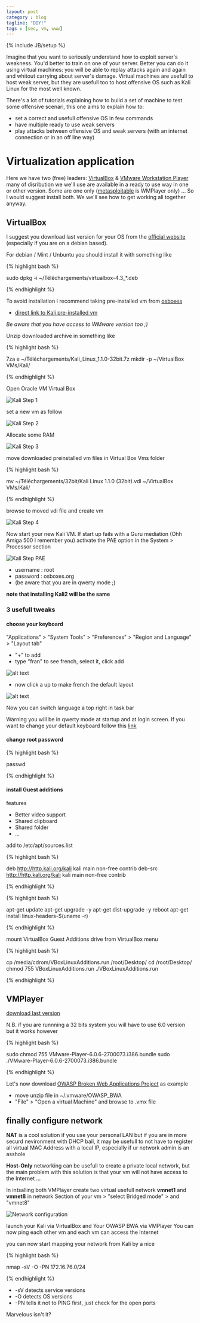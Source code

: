 ```yaml
---
layout: post
category : blog
tagline: "DIY!"
tags : [sec, vm, www]
---
```


{% include JB/setup %}

Imagine that you want to seriously understand how to exploit server's weakness.
You'd better to train on one of your server.
Better you can do it using virtual machines: you will be able to replay attacks again and again and whitout carrying about server's damage.
Virtual machines are usefull to  host weak server, but they are usefull too to host offensive OS such as Kali Linux for the most well known.

There's a lot of tutorials explaining how to build a set of machine to test some offensive scenari, this one aims to explain how to:

* set a correct and usefull offensive OS in few commands
* have multiple ready to use weak servers
* play attacks between offensive OS and weak servers (with an internet connection or in an off line way)

# Virtualization application

Here we have two (free) leaders:
[VirtualBox](https://www.virtualbox.org/) & [VMware Workstation Player](https://my.vmware.com/fr/web/vmware/free#desktop_end_user_computing/vmware_workstation_player/12_0) many of disribution we we'll use are available in a ready to use way in one or other version. Some are one only ([metasploitable](http://sourceforge.net/projects/metasploitable/) is WMPlayer only) ... So I would suggest install both. We we'll see how to get working all together anyway.

## VirtualBox

I suggest you download last version for your OS from the [official website](https://www.virtualbox.org/wiki/Downloads) (especially if you are on a debian based).

For debian / Mint / Unbuntu you should install it with something like

{% highlight bash %}

sudo dpkg -i ~/Téléchargements/virtualbox-4.3_*.deb

{% endhighlight %}

To avoid installation I recommend taking pre-installed vm from [osboxes](http://www.osboxes.org/)

- [direct link to Kali pre-installed vm](http://www.osboxes.org/kali-linux/)

_Be aware that you have access to WMware version too ;)_

Unzip downloaded archive in something like 

{% highlight bash %}

7za e ~/Téléchargements/Kali_Linux_1.1.0-32bit.7z
mkdir -p ~/VirtualBox VMs/Kali/

{% endhighlight %}


Open Oracle VM Virtual Box 

![Kali Step 1](/images/Kali-s-1.png "Kali Step 1")

set a new vm as follow

![Kali Step 2](/images/Kali-s-2.png "Kali Step 2")

Allocate some RAM

![Kali Step 3](/images/Kali-s-3.png "Kali Step 3")

move downloaded preinstalled vm files in Virtual Box Vms folder

{% highlight bash %}

mv ~/Téléchargements/32bit/Kali Linux 1.1.0 (32bit).vdi ~/VirtualBox VMs/Kali/

{% endhighlight %}

browse to moved vdi file and create vm

![Kali Step 4](/images/Kali-s-4.png "Kali Step 4")


Now start your new Kali VM. If start up fails with a Guru mediation (Ohh Amiga 500 I remember you) activate the PAE  option in the System > Processor section 

![Kali Step PAE](/images/Kali-pae.png "Kali PAE")

* username : root
* password : osboxes.org 
* (be aware that you are in qwerty mode ;)

__note that installing Kali2 will be the same__

### 3 usefull tweaks

#### choose your keyboard

"Applications" > "System Tools" > "Preferences" > "Region and Language" > "Layout tab"

- "+" to add 
- type "fran" to see french, select it, click add

![alt text](/images/Kali-k-1.png "Kali Step 4")

- now click a up to make french the default layout

![alt text](/images/Kali-k-2.png "Kali Step 4")

Now you can switch language a top right in task bar

Warning you will be in qwerty mode at startup and at login screen. If you want to change your default keyboard follow this [link](https://wiki.debian.org/Keyboard)

#### change root password

{% highlight bash %}

passwd

{% endhighlight %}

#### install Guest additions

features
- Better video support
- Shared clipboard
- Shared folder
-  ...

add to /etc/apt/sources.list

{% highlight bash %}

deb http://http.kali.org/kali kali main non-free contrib
deb-src http://http.kali.org/kali kali main non-free contrib

{% endhighlight %}

{% highlight bash %}

apt-get update
apt-get upgrade -y
apt-get dist-upgrade -y
reboot
apt-get install linux-headers-$(uname -r)

{% endhighlight %}

mount VirtualBox Guest Additions drive from VirtualBox menu

{% highlight bash %}

cp /media/cdrom/VBoxLinuxAdditions.run /root/Desktop/
cd /root/Desktop/
chmod 755 VBoxLinuxAdditions.run
./VBoxLinuxAdditions.run

{% endhighlight %}

## VMPlayer

[download last version](https://my.vmware.com/fr/web/vmware/free)

N.B. if you are runnning a 32 bits system you will have to use 6.0 version but it works however


{% highlight bash %}

sudo chmod 755 VMware-Player-6.0.6-2700073.i386.bundle
sudo ./VMware-Player-6.0.6-2700073.i386.bundle

{% endhighlight %}

Let's now download [OWASP Broken Web Applications Project](https://www.owasp.org/index.php/OWASP_Broken_Web_Applications_Project#tab=Main) as example

* move unzip file in ~/.vmware/OWASP_BWA
* "File" > "Open a virtual Machine" and browse to .vmx file


## finally configure network

__NAT__ is a cool solution if you use your personal LAN but if you are in more securd nevironment with DHCP bail, it may be usefull to not have to register all virtual MAC Address with a local IP, <troll>especially if ur network admin is an asshole</troll>

__Host-Only__ networking can be usefull to create a private local network, but the main problem with this solution is that your vm will not have access to the Internet ...

In intsalling both VMPlayer create two virtual usefull network __vmnet1__ and __vmnet8__
in network Section of your vm > "select Bridged mode" > and "vmnet8"

![Network configuration](/images/pentestlab-conf-vm.png "Network configuration")

launch your Kali via VirtualBox and Your OWASP BWA via VMPlayer 
You can now ping each other vm and each vm can access the Internet 

you can now start mapping your network from Kali by a nice

{% highlight bash %}

nmap -sV -O -PN 172.16.76.0/24

{% endhighlight %}

* -sV detects service versions
* -O detects OS versions
* -PN tells it not to PING first, just check for the open ports


Marvelous isn't it?